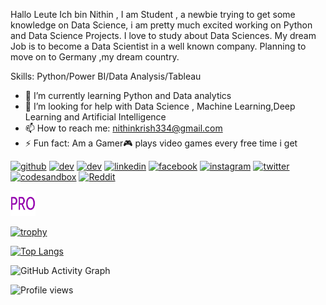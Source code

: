 Hallo Leute Ich bin Nithin , I am Student , a newbie trying to get some knowledge on Data Science, i am pretty much excited working on Python and Data Science Projects. I love to study about Data Sciences. My dream Job is to become a Data Scientist in a well known company. Planning to move on to Germany ,my dream country.


Skills: Python/Power BI/Data Analysis/Tableau


- 🌱 I’m currently learning Python and Data analytics 
- 🤔 I’m looking for help with Data Science , Machine Learning,Deep Learning and Artificial Intelligence 
- 📫 How to reach me: nithinkrish334@gmail.com 
- ⚡ Fun fact: Am a Gamer:video_game: plays video games every free time i get 


[<img src='https://cdn.jsdelivr.net/npm/simple-icons@3.0.1/icons/github.svg' alt='github' height='40'>](https://github.com/nitinkrishnan)  [<img src='https://cdn.jsdelivr.net/npm/simple-icons@3.0.1/icons/dev-dot-to.svg' alt='dev' height='40'>](https://dev.to/@nitinkrishnan)  [<img src='https://cdn.jsdelivr.net/npm/simple-icons@3.0.1/icons/hashnode.svg' alt='dev' height='40'>](https://hashnode.com/@nithin258)  [<img src='https://cdn.jsdelivr.net/npm/simple-icons@3.0.1/icons/linkedin.svg' alt='linkedin' height='40'>](https://www.linkedin.com/in/https://www.linkedin.com/in/nithin-krishnan-8b7858214//)  [<img src='https://cdn.jsdelivr.net/npm/simple-icons@3.0.1/icons/facebook.svg' alt='facebook' height='40'>](https://www.facebook.com/Nithin)  [<img src='https://cdn.jsdelivr.net/npm/simple-icons@3.0.1/icons/instagram.svg' alt='instagram' height='40'>](https://www.instagram.com/__am__nitin/)  [<img src='https://cdn.jsdelivr.net/npm/simple-icons@3.0.1/icons/twitter.svg' alt='twitter' height='40'>](https://twitter.com/hecker334)  [<img src='https://cdn.jsdelivr.net/npm/simple-icons@3.0.1/icons/codesandbox.svg' alt='codesandbox' height='40'>](https://codesandbox.io/u/@nitinkrishnan)  [<img src='https://cdn.jsdelivr.net/npm/simple-icons@3.0.1/icons/reddit.svg' alt='Reddit' height='40'>](https://www.reddit.com/user/Nithin_Krishnan_)  

<a href='https://github.com/pricing'><img src='https://raw.githubusercontent.com/acervenky/animated-github-badges/master/assets/pro.gif' width='40' height='40'></a> 

[![trophy](https://github-profile-trophy.vercel.app/?username=nitinkrishnan)](https://github.com/ryo-ma/github-profile-trophy)

[![Top Langs](https://github-readme-stats.vercel.app/api/top-langs/?username=nitinkrishnan)](https://github.com/anuraghazra/github-readme-stats)

![GitHub Activity Graph](https://activity-graph.herokuapp.com/graph?username=nitinkrishnan)  

![Profile views](https://gpvc.arturio.dev/nitinkrishnan)  
